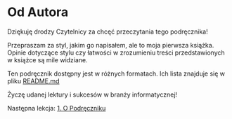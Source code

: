 # Od Autora
Dziękuję drodzy Czytelnicy za chcęć przeczytania tego podręcznika!

Przepraszam za styl, jakim go napisałem, ale to moja pierwsza książka. Opinie dotyczące stylu czy łatwości w zrozumieniu treści przedstawionych w książce są mile widziane.

Ten podręcznik dostępny jest w różnych formatach. Ich lista znajduje się w pliku [README.md](https://github.com/ankiedos/Podrecznik-do-nauki-Nowoczesnego-Cpp)

Życzę udanej lektury i sukcesów w branży informatycznej!

Następna lekcja: [1. O Podręczniku](https://github.com/ankiedos/Podrecznik-do-nauki-Nowoczesnego-Cpp/blob/main/MarkDown/1.%20O%20Podr%C4%99czniku.md)
